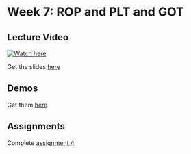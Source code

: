 # Week 7: ROP and PLT and GOT

## Lecture Video
[![Watch here](http://img.youtube.com/vi/60feuQUo-jo/0.jpg)](https://www.youtube.com/watch?v=60feuQUo-jo)


Get the slides [here](???)

## Demos
Get them [here](???)

## Assignments
Complete [assignment 4](./assignments.html)
